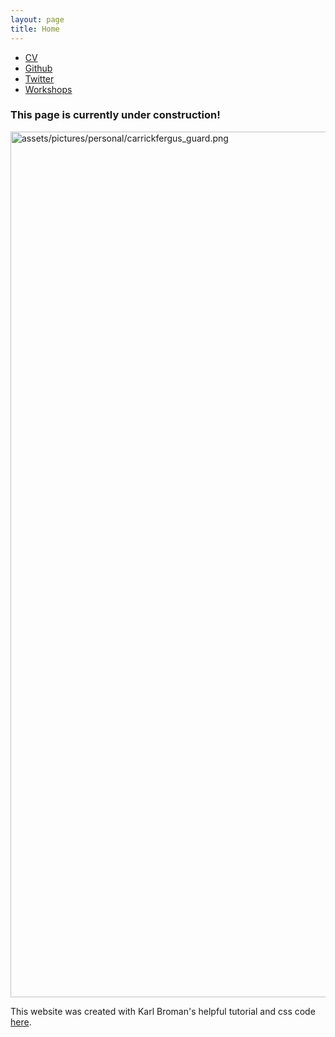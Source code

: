 ```yaml
---
layout: page
title: Home
---
```


<div class="navbar">
  <div class="navbar-inner">
      <ul class="nav">
          <li><a href="{{ BASE_PATH }}/assets/CV/Gavin_Douglas_CV.pdf">CV</a></li>
          <li><a href="https://github.com/gavinmdouglas">Github</a></li>
          <li><a href="https://twitter.com/gavin_m_douglas">Twitter</a></li>
          <li><a href="assets/workshops/workshops.md">Workshops</a></li>
      </ul>
  </div>
</div>

### This page is currently under construction!

<td class="left">
        <img src="assets/pictures/personal/carrickfergus_guard.png" alt="assets/pictures/personal/carrickfergus_guard.png" title="carrickfergus_guard" align="middle" height="1385" width="855">
</td>

This website was created with Karl Broman's helpful tutorial and css code [here](https://kbroman.org/simple_site/pages/independent_site.html).
